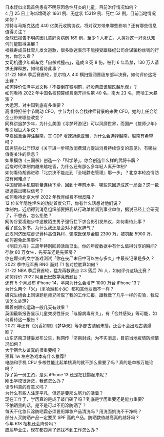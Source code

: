 日本疑似出现首例患有不明原因急性肝炎的儿童，目前治疗情况如何？  
4 月 25 日上海新增确诊 1661 例、无症状 15319 例、死亡 52 例，目前当地情况如何？  
推特与马斯克达成 440 亿美元收购协议，将对双方带来哪些影响？还有哪些信息值得关注？  
全球已报告不明病因儿童肝炎病例 169 例，至少 1 人死亡，人类对这一肝炎认知何时能取得进展？  
福禄寿成员杜雪儿发文道歉，很多歌迷表示不能接受跟经纪公司合谋骗粉丝钱的行为，你怎么看？  
女司机遭少年飙车党「自杀式撞击」，造成 8 死 8 伤，被判 6 年监禁，130 万人请求无罪释放，如何看待此事？  
21-22 NBA 季后赛首轮，凯尔特人 4:0 横扫篮网晋级东部半决赛，如何评价这场比赛？  
如何评价任泽平发文称「不要倒在黎明前，好股票应该越跌越乐观」？  
如何看待 2022 年中国名校预算经费南开排名第 40 名、南大 23 名，而哈工大暴涨？  
大运河，对中国到底有多重要？  
高准将担任字节跳动 CFO，字节为什么会找律师背景的来做 CFO，她的上任会给企业带来哪些改变？  
同样讲追梦少年，为什么美国《寻梦环游记》可以风靡世界，而国产《雄师少年》却引起巨大争议？  
李嘉诚重金押注越南，其 GDP 增速冠绝亚洲，为什么会选择越南，越南有希望吗？  
国务院办公厅印发《关于进一步释放消费潜力促进消费持续恢复的意见》，有哪些值得关注的信息？  
如果模仿《三国杀》创造一个「科学杀」，你会创造什么样的武将卡牌？  
后疫时代体制内越来越吃香，为什么还有那么多年轻人离开体制?  
如何看待胡锡进称「北京决不能走到『全域静态管理』那一步」？北京本轮疫情防控有何难点？  
中国智能手机周销量连续下滑，回到十年前水平，哪些原因造成这一局面？这一数据透露出哪些信号？  
如何看待北京大学 2022 年教育经费不增反降？  
12 位长年隐姓埋名的功勋首度公开，你有什么话想对他们说？  
体制内，近期得到消息组织部要把我从行政单位调到事业单位，据说已经上会研究了，不想去，怎么拒绝？  
网传谷爱凌跑步中途被陌生男子强行拦下求合影引发热议，如何看待此事？  
看了这么多书，为什么我还是会对小孩发脾气？  
武汉同济医院虚记骨科高值耗材，骗取医保基金超 2300 万，被罚超 5900 万，如何避免此类事件?  
《明日方舟》三周年特别回顾活动已出，你的年度数据中有什么值得分享的瞬间?  
存款 80 万女生，先买车还是先买房？  
你在爆火的文字游戏测试「你在丧尸末日中可以生存多久」中最长记录是多久？  
2022 季中冠军赛 RNG 面对 T1 各对位胜算如何？  
21-22 NBA 季后赛首轮，猛龙再救赛点 2:3 落后 76 人，如何评价这场比赛？  
如何评价 2022 阿里巴巴数学竞赛题目？  
还有 5 个月发布 iPhone 14，苹果为什么会增产 1000 万台 iPhone 13？  
为什么两个「米」（米哈游和小米）都和其他友商不一样？  
研究生组会上同课题组师兄听取了我的工作汇报，跟我做了几乎一样的实验，我应该怎么处理?  
跟着刘畊宏运动一般几天有效果？  
英国最新报告显示儿童突发性肝炎「与腺病毒有关」，有「合并感染」等可能，如何看待这一报告？  
2022 年还有《沉香如屑》《梦华录》等多部古装剧未播，还会不会出现古装爆剧？  
山东济南卫健委发布公告，称网传「济南封城」为不实消息，目前当地疫情防控情况如何？  
大学宿舍友谊真的很重要吗？  
预算 1w 左右游戏本有什么推荐?  
电脑和手机 CPU 多核性能比起单核真的就不那么重要了吗？真的是单核万能论吗？  
挣了第一份工资，是买 iPhone 13 还是把钱攒起来呢？  
刚出学校很迷茫，我该怎么办？  
读专科真的有意义吗？  
为什么有些人注定平凡，但还是要那么努力的活着？  
现在工作了，学历真的是成了敲门砖了吗？到底是学历重要还是能力重要?  
不怕晒黑的话，是不是可以不用涂防晒了？  
每天不化妆只涂防晒霜必须要用卸妆产品清洗吗？用洗面奶洗不干净吗？  
部分人买防晒产品一定要买 SPF 高的产品，防晒数值越高真的越好吗？  
今年 618 相机还会降价吗？  
应届毕业生，现在都四月了还找不到工作怎么办？  
